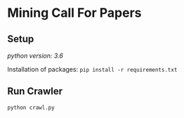 # Mining Call For Papers

## Setup

_python version: 3.6_

Installation of packages: `pip install -r requirements.txt`

## Run Crawler

`python crawl.py`
